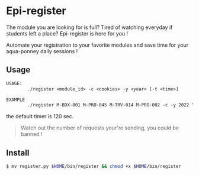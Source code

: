 # Epi-register

The module you are looking for is full? Tired of watching everyday if students left a place? Epi-register is here for you !

Automate your registration to your favorite modules and save time for your aqua-ponney daily sessions !

## Usage

```txt
USAGE:
        ./register <module_id> -c <cookies> -y <year> [-t <time>]

EXAMPLE
        ./register M-BDX-001 M-PRO-045 M-TRV-014 M-PRO-002 -c -y 2022 "foo=bar; name=Jhon; lastname=Doe"
```

the default timer is 120 sec.

> Watch out the number of requests your're sending, you could be banned !

## Install

```bash
$ mv register.py $HOME/bin/register && chmod +x $HOME/bin/register
```
